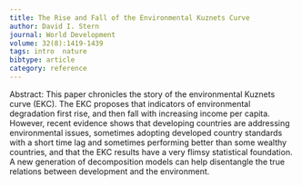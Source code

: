 ```yaml
---
title: The Rise and Fall of the Environmental Kuznets Curve
author: David I. Stern
journal: World Development
volume: 32(8):1419-1439
tags: intro  nature
bibtype: article
category: reference
---
```

Abstract: This paper chronicles the story of the environmental Kuznets curve (EKC). The EKC proposes that indicators of environmental degradation first rise, and then fall with increasing income per capita. However, recent evidence shows that developing countries are addressing environmental issues, sometimes adopting developed country standards with a short time lag and sometimes performing better than some wealthy countries, and that the EKC results have a very flimsy statistical foundation. A new generation of decomposition models can help disentangle the true relations between development and the environment.
